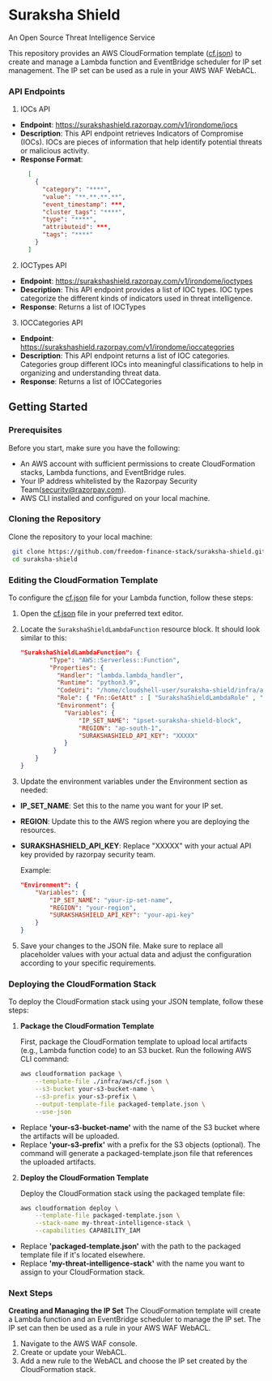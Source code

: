# Suraksha Shield
An Open Source Threat Intelligence Service

This repository provides an AWS CloudFormation template ([cf.json](./infra/aws/cf.json)) to create and manage a Lambda function and EventBridge scheduler for IP set management. The IP set can be used as a rule in your AWS WAF WebACL.

### API Endpoints

1. IOCs API
  - **Endpoint**: https://surakshashield.razorpay.com/v1/irondome/iocs
  - **Description**: This API endpoint retrieves Indicators of Compromise (IOCs). IOCs are pieces of information that help identify potential threats or malicious activity.
  - **Response Format**:
    ```json
      [
        {
          "category": "****",
          "value": "**.**.**.**",
          "event_timestamp": ***,
          "cluster_tags": "****",
          "type": "****",
          "attributeid": ***,
          "tags": "****"
        }
      ]
    ```
2. IOCTypes API
  - **Endpoint**: https://surakshashield.razorpay.com/v1/irondome/ioctypes
  - **Description**: This API endpoint provides a list of IOC types. IOC types categorize the different kinds of indicators used in threat intelligence.
  - **Response**: Returns a list of IOCTypes
3. IOCCategories API
  - **Endpoint**: https://surakshashield.razorpay.com/v1/irondome/ioccategories
  - **Description**: This API endpoint returns a list of IOC categories. Categories group different IOCs into meaningful classifications to help in organizing and understanding threat data.
  - **Response**: Returns a list of IOCCategories

## Getting Started

### Prerequisites

Before you start, make sure you have the following:
- An AWS account with sufficient permissions to create CloudFormation stacks, Lambda functions, and EventBridge rules.
- Your IP address whitelisted by the Razorpay Security Team(security@razorpay.com).
- AWS CLI installed and configured on your local machine.

### Cloning the Repository

Clone the repository to your local machine:
  ```bash
   git clone https://github.com/freedom-finance-stack/suraksha-shield.git
   cd suraksha-shield
  ```
### Editing the CloudFormation Template

To configure the [cf.json](./infra/aws/cf.json) file for your Lambda function, follow these steps:

1. Open the [cf.json](./infra/aws/cf.json) file in your preferred text editor.

3. Locate the `SurakshaShieldLambdaFunction` resource block. It should look similar to this:

    ```json
    "SurakshaShieldLambdaFunction": {
            "Type": "AWS::Serverless::Function",
            "Properties": {
              "Handler": "lambda.lambda_handler",
              "Runtime": "python3.9",
              "CodeUri": "/home/cloudshell-user/suraksha-shield/infra/aws/lambda",
              "Role": { "Fn::GetAtt" : [ "SurakshaShieldLambdaRole" , "Arn" ] },
              "Environment": {
                "Variables": {
                    "IP_SET_NAME": "ipset-suraksha-shield-block",
                    "REGION": "ap-south-1",
                    "SURAKSHASHIELD_API_KEY": "XXXXX"
                }
             }
        }
    }
    ```

4. Update the environment variables under the Environment section as needed:

-  **IP_SET_NAME**: Set this to the name you want for your IP set.
-  **REGION**: Update this to the AWS region where you are deploying the resources.
-  **SURAKSHASHIELD_API_KEY**: Replace "XXXXX" with your actual API key provided by razorpay security team.
  
      Example:
      ```json
      "Environment": {
          "Variables": {
              "IP_SET_NAME": "your-ip-set-name",
              "REGION": "your-region",
              "SURAKSHASHIELD_API_KEY": "your-api-key"
          }
      }
      ```
    
5. Save your changes to the JSON file.
Make sure to replace all placeholder values with your actual data and adjust the configuration according to your specific requirements.

### Deploying the CloudFormation Stack

To deploy the CloudFormation stack using your JSON template, follow these steps:

1. **Package the CloudFormation Template**

   First, package the CloudFormation template to upload local artifacts (e.g., Lambda function code) to an S3 bucket. Run the following AWS CLI command:

    ```bash
    aws cloudformation package \
        --template-file ./infra/aws/cf.json \
        --s3-bucket your-s3-bucket-name \
        --s3-prefix your-s3-prefix \
        --output-template-file packaged-template.json \
        --use-json
    ```
- Replace **'your-s3-bucket-name'** with the name of the S3 bucket where the artifacts will be uploaded.
- Replace **'your-s3-prefix'** with a prefix for the S3 objects (optional).
The command will generate a packaged-template.json file that references the uploaded artifacts.

2. **Deploy the CloudFormation Template**

    Deploy the CloudFormation stack using the packaged template file:

    ```bash
    aws cloudformation deploy \
        --template-file packaged-template.json \
        --stack-name my-threat-intelligence-stack \
        --capabilities CAPABILITY_IAM
    ```
- Replace **'packaged-template.json'** with the path to the packaged template file if it's located elsewhere.
- Replace **'my-threat-intelligence-stack'** with the name you want to assign to your CloudFormation stack.
  
### Next Steps

**Creating and Managing the IP Set**
The CloudFormation template will create a Lambda function and an EventBridge scheduler to manage the IP set. The IP set can then be used as a rule in your AWS WAF WebACL.
1. Navigate to the AWS WAF console.
2. Create or update your WebACL.
3. Add a new rule to the WebACL and choose the IP set created by the CloudFormation stack.

